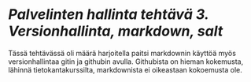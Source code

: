 # *Palvelinten hallinta tehtävä 3. Versionhallinta, markdown,  salt*

Tässä tehtävässä oli määrä harjoitella paitsi markdownin käyttöä myös versionhallintaa gitin ja githubin avulla. Githubista on hieman kokemusta, lähinnä tietokantakurssilta, markdownista ei oikeastaan kokoemusta ole.
